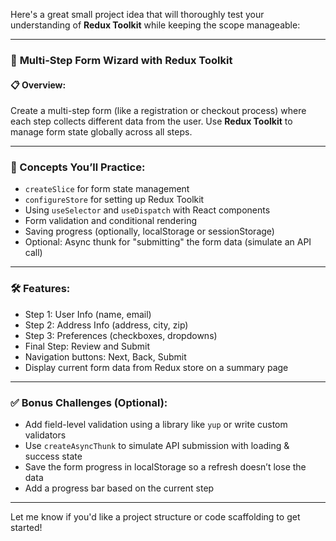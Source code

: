 Here's a great small project idea that will thoroughly test your understanding of **Redux Toolkit** while keeping the scope manageable:

---

### 🔄 **Multi-Step Form Wizard with Redux Toolkit**

#### 📋 Overview:

Create a multi-step form (like a registration or checkout process) where each step collects different data from the user. Use **Redux Toolkit** to manage form state globally across all steps.

---

### 🧠 Concepts You’ll Practice:

* `createSlice` for form state management
* `configureStore` for setting up Redux Toolkit
* Using `useSelector` and `useDispatch` with React components
* Form validation and conditional rendering
* Saving progress (optionally, localStorage or sessionStorage)
* Optional: Async thunk for "submitting" the form data (simulate an API call)

---

### 🛠 Features:

* Step 1: User Info (name, email)
* Step 2: Address Info (address, city, zip)
* Step 3: Preferences (checkboxes, dropdowns)
* Final Step: Review and Submit
* Navigation buttons: Next, Back, Submit
* Display current form data from Redux store on a summary page

---

### ✅ Bonus Challenges (Optional):

* Add field-level validation using a library like `yup` or write custom validators
* Use `createAsyncThunk` to simulate API submission with loading & success state
* Save the form progress in localStorage so a refresh doesn’t lose the data
* Add a progress bar based on the current step

---

Let me know if you'd like a project structure or code scaffolding to get started!

